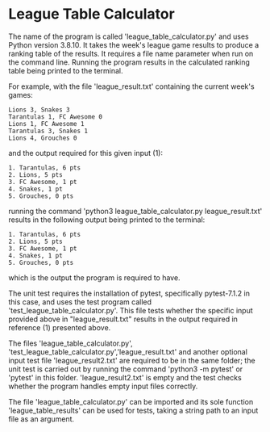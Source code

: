 # League Table Calculator

The name of the program is called 'league_table_calculator.py' and uses Python version 3.8.10. 
It takes the week's league game results to produce a ranking table of the results.
It requires a file name parameter when run on the command line. 
Running the program results in the calculated ranking table being printed to the terminal. 

For example, with the file 'league_result.txt' containing the current week's games:
```
Lions 3, Snakes 3
Tarantulas 1, FC Awesome 0
Lions 1, FC Awesome 1
Tarantulas 3, Snakes 1
Lions 4, Grouches 0
```
and the output required for this given input (1):
```
1. Tarantulas, 6 pts
2. Lions, 5 pts
3. FC Awesome, 1 pt
4. Snakes, 1 pt
5. Grouches, 0 pts
```
running the command 'python3 league_table_calculator.py league_result.txt'
results in the following output being printed to the terminal:
```
1. Tarantulas, 6 pts
2. Lions, 5 pts
3. FC Awesome, 1 pt
4. Snakes, 1 pt
5. Grouches, 0 pts
```
which is the output the program is required to have.

The unit test requires the installation of pytest, specifically pytest-7.1.2 in this case, and uses the test program called 'test_league_table_calculator.py'.
This file tests whether the specific input provided above in "league_result.txt" results in the output required in reference (1) presented above.

The files 'league_table_calculator.py', 'test_league_table_calculator.py','league_result.txt' and another optional input test file 'league_result2.txt' are required to be in the same folder; the unit test is carried out by running the command 'python3 -m pytest' or 'pytest' in this folder.
'league_result2.txt' is empty and the test checks whether the program handles empty input files correctly.

The file 'league_table_calculator.py' can be imported and its sole function 'league_table_results' can be used for tests,  taking a string path to an input file as an argument.   
